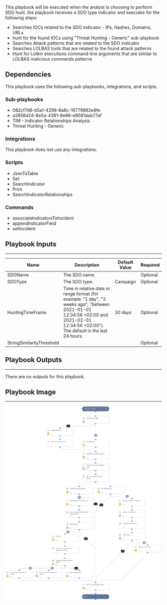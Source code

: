 This playbook will be executed when the analyst is choosing to perform SDO hunt.
the playbook receives a SDO type indicator and executes for the following steps:

- Searches IOCs related to the SDO indicator - IPs, Hashes, Domains, URLs
- hunt for the found IOCs using "Threat Hunting - Generic" sub-playbook
- Searches Attack patterns that are related to the SDO indicator
- Searches LOLBAS tools that are related to the found attack patterns
- Hunt for Lolbin executions command-line arguments that are similar to LOLBAS  malicious commands patterns

## Dependencies

This playbook uses the following sub-playbooks, integrations, and scripts.

### Sub-playbooks

* 082cf7d6-b5a1-4298-8a8c-16779882e8fe
* a2656d24-8e5a-4381-8e88-e9081dab77af
* TIM - Indicator Relationships Analysis
* Threat Hunting - Generic

### Integrations

This playbook does not use any integrations.

### Scripts

* JsonToTable
* Set
* SearchIndicator
* Print
* SearchIndicatorRelationships

### Commands

* associateIndicatorsToIncident
* appendIndicatorField
* setIncident

## Playbook Inputs

---

| **Name** | **Description** | **Default Value** | **Required** |
| --- | --- | --- | --- |
| SDOName | The SDO name. |  | Optional |
| SDOType | The SDO type. | Campaign | Optional |
| HuntingTimeFrame | Time in relative date or range format \(for example: "1 day", "3 weeks ago", "between 2021-01-01 12:34:56 \+02:00 and 2021-02-01 12:34:56 \+02:00"\). The default is the last 24 hours. | 30 days | Optional |
| StringSimilarityThreshold |  |  | Optional |

## Playbook Outputs

---
There are no outputs for this playbook.

## Playbook Image

---

![Proactive Threat Hunting - SDO Threat Hunting](../doc_files/Proactive_Threat_Hunting_-_SDO_Threat_Hunting.png)

